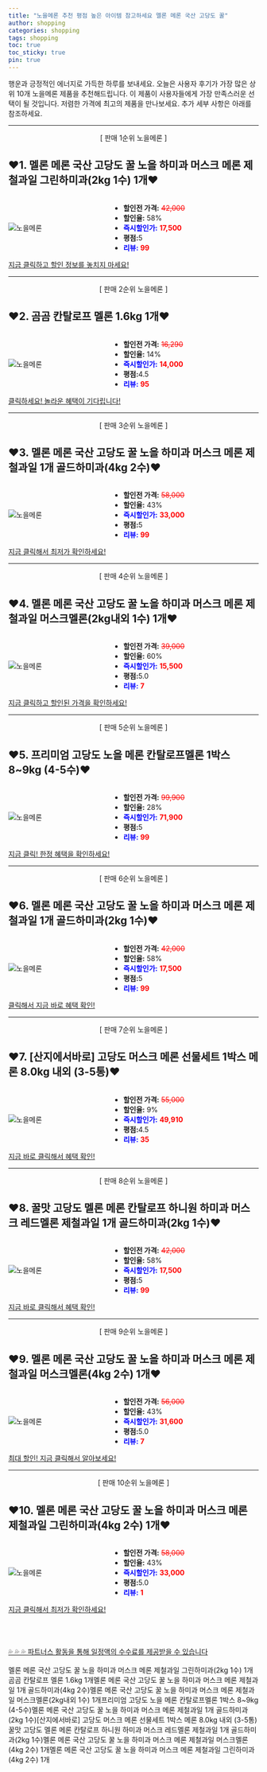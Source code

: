 ```yaml
---
title: "노을메론 추천 평점 높은 아이템 참고하세요 멜론 메론 국산 고당도 꿀"
author: shopping
categories: shopping
tags: shopping
toc: true
toc_sticky: true
pin: true
---
```

행운과 긍정적인 에너지로 가득한 하루를 보내세요. 오늘은 사용자 후기가 가장 많은 상위 10개 노을메론 제품을 추천해드립니다. 이 제품이 사용자들에게 가장 만족스러운 선택이 될 것입니다. 저렴한 가격에 최고의 제품을 만나보세요. 추가 세부 사항은 아래를 참조하세요.

---
<p class="toplist" style="margin: 0 auto; display: block; width: fit-content;">[ 판매 1순위 노을메론 ]</p>

<h2><strong>❤️1. 멜론 메론 국산 고당도 꿀 노을 하미과 머스크 메론 제철과일 그린하미과(2kg 1수) 1개❤️</strong></h2>

<div style="display: flex; align-items: center;">
    <div style="flex: 0.4;">
        <img src="https://thumbnail7.coupangcdn.com/thumbnails/remote/230x230ex/image/vendor_inventory/4be3/1f868466c5f3094f8371b620106993184ffb94ee157b297f0d8a2b45ca4a.jpg" alt="노을메론" style="max-width: 100%;">
    </div>
    <div style="flex: 0.6; margin-left: 10px;">
        <ul>
            <li><strong>할인전 가격:</strong> <del style="color: red;">42,000</del></li>
            <li><strong>할인율:</strong> 58%</li>
            <li><span style='color:blue'><strong>즉시할인가:</strong></span> <span style='color:red'><strong>17,500</strong></span></li>
            <li><strong>평점:</strong>5</li>
            <li><span style='color:blue'><strong>리뷰:</strong></span> <span style='color:red'><strong>99</strong></span></li>
        </ul>
    </div>
</div>
<div class="center">
    <a href="https://selin100587.github.io?lptag=AF9450613&subid=githubio&pageKey=8248655809&traceid=V0-153&itemId=23468907258&vendorItemId=90735283111" class="myButton">
        지금 클릭하고 할인 정보를 놓치지 마세요!
    </a>
</div>


---
<p class="toplist" style="margin: 0 auto; display: block; width: fit-content;">[ 판매 2순위 노을메론 ]</p>

<h2><strong>❤️2. 곰곰 칸탈로프 멜론 1.6kg 1개❤️</strong></h2>

<div style="display: flex; align-items: center;">
    <div style="flex: 0.4;">
        <img src="https://thumbnail10.coupangcdn.com/thumbnails/remote/230x230ex/image/retail/images/6263025769964486-f5fde4a2-c78b-47a1-8ac9-46b7c8e96278.jpg" alt="노을메론" style="max-width: 100%;">
    </div>
    <div style="flex: 0.6; margin-left: 10px;">
        <ul>
            <li><strong>할인전 가격:</strong> <del style="color: red;">16,290</del></li>
            <li><strong>할인율:</strong> 14%</li>
            <li><span style='color:blue'><strong>즉시할인가:</strong></span> <span style='color:red'><strong>14,000</strong></span></li>
            <li><strong>평점:</strong>4.5</li>
            <li><span style='color:blue'><strong>리뷰:</strong></span> <span style='color:red'><strong>95</strong></span></li>
        </ul>
    </div>
</div>
<div class="center">
    <a href="https://selin100587.github.io?lptag=AF9450613&subid=githubio&pageKey=7621269847&traceid=V0-153&itemId=20206427818&vendorItemId=87296719666" class="myButton">
        클릭하세요! 놀라운 혜택이 기다립니다!
    </a>
</div>


---
<p class="toplist" style="margin: 0 auto; display: block; width: fit-content;">[ 판매 3순위 노을메론 ]</p>

<h2><strong>❤️3. 멜론 메론 국산 고당도 꿀 노을 하미과 머스크 메론 제철과일 1개 골드하미과(4kg 2수)❤️</strong></h2>

<div style="display: flex; align-items: center;">
    <div style="flex: 0.4;">
        <img src="https://thumbnail7.coupangcdn.com/thumbnails/remote/230x230ex/image/vendor_inventory/d3c4/532d51a033f65dbfc7e4ed7b76d31303f483a60ce79e1052c6226f448828.jpg" alt="노을메론" style="max-width: 100%;">
    </div>
    <div style="flex: 0.6; margin-left: 10px;">
        <ul>
            <li><strong>할인전 가격:</strong> <del style="color: red;">58,000</del></li>
            <li><strong>할인율:</strong> 43%</li>
            <li><span style='color:blue'><strong>즉시할인가:</strong></span> <span style='color:red'><strong>33,000</strong></span></li>
            <li><strong>평점:</strong>5</li>
            <li><span style='color:blue'><strong>리뷰:</strong></span> <span style='color:red'><strong>99</strong></span></li>
        </ul>
    </div>
</div>
<div class="center">
    <a href="https://selin100587.github.io?lptag=AF9450613&subid=githubio&pageKey=8237977866&traceid=V0-153&itemId=23710312834&vendorItemId=90735283087" class="myButton">
        지금 클릭해서 최저가 확인하세요!
    </a>
</div>


---
<p class="toplist" style="margin: 0 auto; display: block; width: fit-content;">[ 판매 4순위 노을메론 ]</p>

<h2><strong>❤️4. 멜론 메론 국산 고당도 꿀 노을 하미과 머스크 메론 제철과일 머스크멜론(2kg내외 1수) 1개❤️</strong></h2>

<div style="display: flex; align-items: center;">
    <div style="flex: 0.4;">
        <img src="https://thumbnail7.coupangcdn.com/thumbnails/remote/230x230ex/image/vendor_inventory/a833/79ff952a72dfccd87b1116ae1ef676d45ada066e42faf87e7714d393fcd7.jpg" alt="노을메론" style="max-width: 100%;">
    </div>
    <div style="flex: 0.6; margin-left: 10px;">
        <ul>
            <li><strong>할인전 가격:</strong> <del style="color: red;">39,000</del></li>
            <li><strong>할인율:</strong> 60%</li>
            <li><span style='color:blue'><strong>즉시할인가:</strong></span> <span style='color:red'><strong>15,500</strong></span></li>
            <li><strong>평점:</strong>5.0</li>
            <li><span style='color:blue'><strong>리뷰:</strong></span> <span style='color:red'><strong>7</strong></span></li>
        </ul>
    </div>
</div>
<div class="center">
    <a href="https://selin100587.github.io?lptag=AF9450613&subid=githubio&pageKey=7338404573&traceid=V0-153&itemId=23532946843&vendorItemId=90735283095" class="myButton">
        지금 클릭하고 할인된 가격을 확인하세요!
    </a>
</div>


---
<p class="toplist" style="margin: 0 auto; display: block; width: fit-content;">[ 판매 5순위 노을메론 ]</p>

<h2><strong>❤️5. 프리미엄 고당도 노을 메론 칸탈로프멜론 1박스 8~9kg (4-5수)❤️</strong></h2>

<div style="display: flex; align-items: center;">
    <div style="flex: 0.4;">
        <img src="https://thumbnail9.coupangcdn.com/thumbnails/remote/230x230ex/image/vendor_inventory/8bf6/edacc09f7068fbfd5bb740bdd57517ee06adcb97944a67ac872baa1e513f.jpg" alt="노을메론" style="max-width: 100%;">
    </div>
    <div style="flex: 0.6; margin-left: 10px;">
        <ul>
            <li><strong>할인전 가격:</strong> <del style="color: red;">99,900</del></li>
            <li><strong>할인율:</strong> 28%</li>
            <li><span style='color:blue'><strong>즉시할인가:</strong></span> <span style='color:red'><strong>71,900</strong></span></li>
            <li><strong>평점:</strong>5</li>
            <li><span style='color:blue'><strong>리뷰:</strong></span> <span style='color:red'><strong>99</strong></span></li>
        </ul>
    </div>
</div>
<div class="center">
    <a href="https://selin100587.github.io?lptag=AF9450613&subid=githubio&pageKey=8120447966&traceid=V0-153&itemId=23513617620&vendorItemId=90540014997" class="myButton">
        지금 클릭! 한정 혜택을 확인하세요!
    </a>
</div>


---
<p class="toplist" style="margin: 0 auto; display: block; width: fit-content;">[ 판매 6순위 노을메론 ]</p>

<h2><strong>❤️6. 멜론 메론 국산 고당도 꿀 노을 하미과 머스크 메론 제철과일 1개 골드하미과(2kg 1수)❤️</strong></h2>

<div style="display: flex; align-items: center;">
    <div style="flex: 0.4;">
        <img src="https://thumbnail7.coupangcdn.com/thumbnails/remote/230x230ex/image/vendor_inventory/d3c4/532d51a033f65dbfc7e4ed7b76d31303f483a60ce79e1052c6226f448828.jpg" alt="노을메론" style="max-width: 100%;">
    </div>
    <div style="flex: 0.6; margin-left: 10px;">
        <ul>
            <li><strong>할인전 가격:</strong> <del style="color: red;">42,000</del></li>
            <li><strong>할인율:</strong> 58%</li>
            <li><span style='color:blue'><strong>즉시할인가:</strong></span> <span style='color:red'><strong>17,500</strong></span></li>
            <li><strong>평점:</strong>5</li>
            <li><span style='color:blue'><strong>리뷰:</strong></span> <span style='color:red'><strong>99</strong></span></li>
        </ul>
    </div>
</div>
<div class="center">
    <a href="https://selin100587.github.io?lptag=AF9450613&subid=githubio&pageKey=8237977866&traceid=V0-153&itemId=23710312835&vendorItemId=90735283106" class="myButton">
        클릭해서 지금 바로 혜택 확인!
    </a>
</div>


---
<p class="toplist" style="margin: 0 auto; display: block; width: fit-content;">[ 판매 7순위 노을메론 ]</p>

<h2><strong>❤️7. [산지에서바로] 고당도 머스크 메론 선물세트 1박스 메론 8.0kg 내외 (3-5통)❤️</strong></h2>

<div style="display: flex; align-items: center;">
    <div style="flex: 0.4;">
        <img src="https://thumbnail6.coupangcdn.com/thumbnails/remote/230x230ex/image/vendor_inventory/47eb/cbd3f2f801daf74d854bf26daa4342908b2bcd20719077958da6cf468382.jpg" alt="노을메론" style="max-width: 100%;">
    </div>
    <div style="flex: 0.6; margin-left: 10px;">
        <ul>
            <li><strong>할인전 가격:</strong> <del style="color: red;">55,000</del></li>
            <li><strong>할인율:</strong> 9%</li>
            <li><span style='color:blue'><strong>즉시할인가:</strong></span> <span style='color:red'><strong>49,910</strong></span></li>
            <li><strong>평점:</strong>4.5</li>
            <li><span style='color:blue'><strong>리뷰:</strong></span> <span style='color:red'><strong>35</strong></span></li>
        </ul>
    </div>
</div>
<div class="center">
    <a href="https://selin100587.github.io?lptag=AF9450613&subid=githubio&pageKey=8253932602&traceid=V0-153&itemId=23766930018&vendorItemId=86341712815" class="myButton">
        지금 바로 클릭해서 혜택 확인!
    </a>
</div>


---
<p class="toplist" style="margin: 0 auto; display: block; width: fit-content;">[ 판매 8순위 노을메론 ]</p>

<h2><strong>❤️8. 꿀맛 고당도 멜론 메론 칸탈로프 하니원 하미과 머스크 레드멜론 제철과일 1개 골드하미과(2kg 1수)❤️</strong></h2>

<div style="display: flex; align-items: center;">
    <div style="flex: 0.4;">
        <img src="https://thumbnail9.coupangcdn.com/thumbnails/remote/230x230ex/image/vendor_inventory/9f86/54b003e46fb690cdb14e5cfaf441895c54d6c946dc74c2170e4d410b3056.jpg" alt="노을메론" style="max-width: 100%;">
    </div>
    <div style="flex: 0.6; margin-left: 10px;">
        <ul>
            <li><strong>할인전 가격:</strong> <del style="color: red;">42,000</del></li>
            <li><strong>할인율:</strong> 58%</li>
            <li><span style='color:blue'><strong>즉시할인가:</strong></span> <span style='color:red'><strong>17,500</strong></span></li>
            <li><strong>평점:</strong>5</li>
            <li><span style='color:blue'><strong>리뷰:</strong></span> <span style='color:red'><strong>99</strong></span></li>
        </ul>
    </div>
</div>
<div class="center">
    <a href="https://selin100587.github.io?lptag=AF9450613&subid=githubio&pageKey=8250784819&traceid=V0-153&itemId=23635942763&vendorItemId=90766528683" class="myButton">
        지금 바로 클릭해서 혜택 확인!
    </a>
</div>


---
<p class="toplist" style="margin: 0 auto; display: block; width: fit-content;">[ 판매 9순위 노을메론 ]</p>

<h2><strong>❤️9. 멜론 메론 국산 고당도 꿀 노을 하미과 머스크 메론 제철과일 머스크멜론(4kg 2수) 1개❤️</strong></h2>

<div style="display: flex; align-items: center;">
    <div style="flex: 0.4;">
        <img src="https://thumbnail7.coupangcdn.com/thumbnails/remote/230x230ex/image/vendor_inventory/a833/79ff952a72dfccd87b1116ae1ef676d45ada066e42faf87e7714d393fcd7.jpg" alt="노을메론" style="max-width: 100%;">
    </div>
    <div style="flex: 0.6; margin-left: 10px;">
        <ul>
            <li><strong>할인전 가격:</strong> <del style="color: red;">56,000</del></li>
            <li><strong>할인율:</strong> 43%</li>
            <li><span style='color:blue'><strong>즉시할인가:</strong></span> <span style='color:red'><strong>31,600</strong></span></li>
            <li><strong>평점:</strong>5.0</li>
            <li><span style='color:blue'><strong>리뷰:</strong></span> <span style='color:red'><strong>7</strong></span></li>
        </ul>
    </div>
</div>
<div class="center">
    <a href="https://selin100587.github.io?lptag=AF9450613&subid=githubio&pageKey=7338404573&traceid=V0-153&itemId=23532946840&vendorItemId=90735283101" class="myButton">
        최대 할인! 지금 클릭해서 알아보세요!
    </a>
</div>


---
<p class="toplist" style="margin: 0 auto; display: block; width: fit-content;">[ 판매 10순위 노을메론 ]</p>

<h2><strong>❤️10. 멜론 메론 국산 고당도 꿀 노을 하미과 머스크 메론 제철과일 그린하미과(4kg 2수) 1개❤️</strong></h2>

<div style="display: flex; align-items: center;">
    <div style="flex: 0.4;">
        <img src="https://thumbnail8.coupangcdn.com/thumbnails/remote/230x230ex/image/vendor_inventory/63d8/a3e010d268404d4ed5ebf6721d4cac0f7ea1f57e181eda84ee5b57f30014.jpg" alt="노을메론" style="max-width: 100%;">
    </div>
    <div style="flex: 0.6; margin-left: 10px;">
        <ul>
            <li><strong>할인전 가격:</strong> <del style="color: red;">58,000</del></li>
            <li><strong>할인율:</strong> 43%</li>
            <li><span style='color:blue'><strong>즉시할인가:</strong></span> <span style='color:red'><strong>33,000</strong></span></li>
            <li><strong>평점:</strong>5.0</li>
            <li><span style='color:blue'><strong>리뷰:</strong></span> <span style='color:red'><strong>1</strong></span></li>
        </ul>
    </div>
</div>
<div class="center">
    <a href="https://selin100587.github.io?lptag=AF9450613&subid=githubio&pageKey=8248851700&traceid=V0-153&itemId=23468907260&vendorItemId=90735283121" class="myButton">
        지금 클릭해서 최저가 확인하세요!
    </a>
</div>

<br><br><br>[💦 💦 💦 파트너스 활동을 통해 일정액의 수수료를 제공받을 수 있습니다](https://link.coupang.com/a/bcpT2c)<br><br>멜론 메론 국산 고당도 꿀 노을 하미과 머스크 메론 제철과일 그린하미과(2kg 1수) 1개곰곰 칸탈로프 멜론 1.6kg 1개멜론 메론 국산 고당도 꿀 노을 하미과 머스크 메론 제철과일 1개 골드하미과(4kg 2수)멜론 메론 국산 고당도 꿀 노을 하미과 머스크 메론 제철과일 머스크멜론(2kg내외 1수) 1개프리미엄 고당도 노을 메론 칸탈로프멜론 1박스 8~9kg (4-5수)멜론 메론 국산 고당도 꿀 노을 하미과 머스크 메론 제철과일 1개 골드하미과(2kg 1수)[산지에서바로] 고당도 머스크 메론 선물세트 1박스 메론 8.0kg 내외 (3-5통)꿀맛 고당도 멜론 메론 칸탈로프 하니원 하미과 머스크 레드멜론 제철과일 1개 골드하미과(2kg 1수)멜론 메론 국산 고당도 꿀 노을 하미과 머스크 메론 제철과일 머스크멜론(4kg 2수) 1개멜론 메론 국산 고당도 꿀 노을 하미과 머스크 메론 제철과일 그린하미과(4kg 2수) 1개